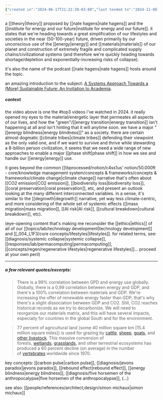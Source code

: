 ```yaml
---
{"created in":"2024-06-17T21:22:30-03:00","last tended to":"2024-11-06T18:52:19-03:00","tags":["concept","top3","metacrisis","systemschange","futures","🌿"],"aliases":["great simplification"],"relevancescore":96,"dg-publish":true,"notestage":["🌿"],"created":"2024-06-17T21:22:30.277-03:00","updated":"2025-03-25T16:15:36.892-03:00","permalink":"/concepts/design/the-great-simplification/","dgPassFrontmatter":true}
---
```


a [[theory\|theory]] proposed by [[nate hagens\|nate hagens]] and the [[institute for energy and our future\|institute for energy and our future]]. it states that we're heading towards a great simplification of our lifestyles and societies in the near (50-100-year) future, driven primarily by our unconscious use of the [[energy\|energy]] and [[materials\|materials]] of our planet and construction of extremely fragile and complicated supply chains/civilizational systems (and therefore we're quickly heading towards shortage/depletion and exponentially-increasing risks of collapse).

it's also the name of the podcast [[nate hagens\|nate hagens]] hosts around the topic.

an amazing introduction to the subject: [A Systems Approach Towards a (More) Sustainable Future: An Invitation to Academia](https://www.youtube.com/watch?v=bE7Bbnvf4ko).

##### context

the video above is one the #top3 videos i've watched in 2024. it really opened my eyes to the material/energetic layer that permeates all aspects of our lives, and how the "green"/[[energy transition\|energy transition]] isn't happening at all and isn't hinting that it will anytime soon. we have a major "[[energy blindness\|energy blindness]]" as a society. there are certain almost dogmatic [[climate tribes\|climate tribes]] defending their viewpoint as the only valid one, and if we want to survive and thrive while stewarding a 8-billion person civilization, it seems that we need a wide range of new approaches to enable a major [[phase shift\|phase shift]] in how we see and handle our [[energy\|energy]] use.

it goes beyond the common [[tbprocessed/notion/c4ss1us’ notion/50.000ft - core/knowledge management system/concepts & frameworks/concepts & frameworks/climate change\|climate change]] narrative that's often about [[CO2 emission\|CO2 emission]], [[biodiversity loss\|biodiversity loss]], [[coral preservation\|coral preservation]], etc, and present an outlook looking at the many different interconnected variables. in a sense, it's similar to the [[degrowth\|degrowth]] narrative, yet way less climate-centric, and more considering of the whole set of systemic effects ([[mass migration\|mass migration]], [[AI risk\|AI risk]], [[cultural breakdown\|cultural breakdown]], etc).

(eye-opening content that's making me reconsider the [[ethics\|ethics]] of all of our [[topics/lab/technology development\|technology development]] and [[_004_L1F3/core concepts/lifestyles\|lifestyles]]. for related terms, see: [[diagnosis/systemic collapse\|systemic collapse]], [[responses/lab/permacomputing\|permacomputing]], [[concepts/regen/regenerative lifestyles\|regenerative lifestyles]]... proceed at your own peril)

---

##### a few relevant quotes/excerpts:

> There is a 99% correlation between GPD and energy use globally. Globally, there is a 0,99 correlation between energy and GDP, and there's a 100% correlation between materials and GDP. We're increasing the offer of renewable energy faster than GDP, that's why there's a slight dissociation between GDP and CO2. Still, CO2 reaches historical records as we try to decarbonize. We will need to reorganize our materials matrix, and this will have several impacts, especially for countries in the global South and for the environment.

> 77 percent of agricultural land (some 40 million square km \[15.4 million square miles]\) is used for grazing by [cattle](https://www.britannica.com/animal/cattle-livestock), [sheep](https://www.britannica.com/animal/domesticated-sheep), [goats](https://www.britannica.com/animal/goat), and [other livestock](https://www.britannica.com/animal/livestock). This massive conversion of forests, [wetlands](https://www.britannica.com/science/wetland), [grasslands](https://www.britannica.com/science/grassland), and other terrestrial ecosystems has produced a 60 percent decline (on average) in the number of [vertebrates](https://www.britannica.com/animal/vertebrate) worldwide since 1970.

key concepts: [[carbon pulse\|carbon pulse]], [[diagnosis/jevons paradox\|jevons paradox]], [[rebound effect\|rebound effect]], [[energy blindness\|energy blindness]], [[diagnosis/five horsemen of the anthropocalypse\|five horsemen of the anthropocalypse]], (...)

see also: [[people/references/architect;design/simon michaux\|simon michaux]]